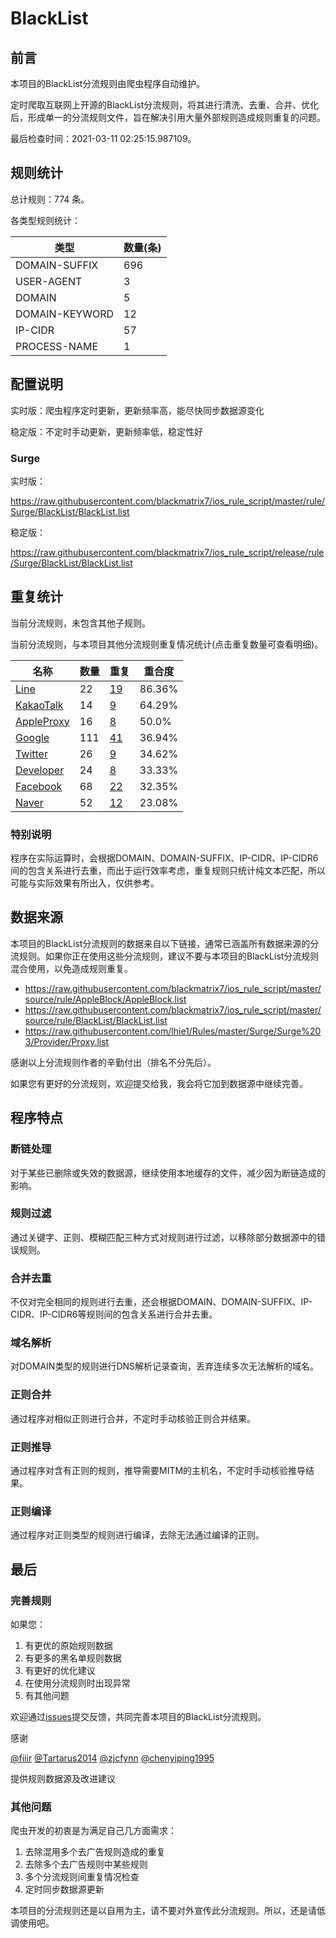 # BlackList

## 前言

本项目的BlackList分流规则由爬虫程序自动维护。

定时爬取互联网上开源的BlackList分流规则，将其进行清洗、去重、合并、优化后，形成单一的分流规则文件，旨在解决引用大量外部规则造成规则重复的问题。



最后检查时间：2021-03-11 02:25:15.987109。

## 规则统计

总计规则：774 条。

各类型规则统计：

| 类型 | 数量(条) |
| ---- | ---- |
| DOMAIN-SUFFIX | 696 |
| USER-AGENT | 3 |
| DOMAIN | 5 |
| DOMAIN-KEYWORD | 12 |
| IP-CIDR | 57 |
| PROCESS-NAME | 1 |
## 配置说明

实时版：爬虫程序定时更新，更新频率高，能尽快同步数据源变化

稳定版：不定时手动更新，更新频率低，稳定性好

### Surge 
实时版：

https://raw.githubusercontent.com/blackmatrix7/ios_rule_script/master/rule/Surge/BlackList/BlackList.list

稳定版：

https://raw.githubusercontent.com/blackmatrix7/ios_rule_script/release/rule/Surge/BlackList/BlackList.list

## 重复统计


当前分流规则，未包含其他子规则。


当前分流规则，与本项目其他分流规则重复情况统计(点击重复数量可查看明细)。



| 名称 | 数量 | 重复 | 重合度 |
| ---- | ---- | ---- | ------ |
|  [Line](https://github.com/blackmatrix7/ios_rule_script/tree/master/rule/Surge/Line)    | 22   | [19](https://raw.githubusercontent.com/blackmatrix7/ios_rule_script/master/rule/Surge/BlackList/BlackList_Repeat.list)   |   86.36% |
|  [KakaoTalk](https://github.com/blackmatrix7/ios_rule_script/tree/master/rule/Surge/KakaoTalk)    | 14   | [9](https://raw.githubusercontent.com/blackmatrix7/ios_rule_script/master/rule/Surge/BlackList/BlackList_Repeat.list)   |   64.29% |
|  [AppleProxy](https://github.com/blackmatrix7/ios_rule_script/tree/master/rule/Surge/AppleProxy)    | 16   | [8](https://raw.githubusercontent.com/blackmatrix7/ios_rule_script/master/rule/Surge/BlackList/BlackList_Repeat.list)   |   50.0% |
|  [Google](https://github.com/blackmatrix7/ios_rule_script/tree/master/rule/Surge/Google)    | 111   | [41](https://raw.githubusercontent.com/blackmatrix7/ios_rule_script/master/rule/Surge/BlackList/BlackList_Repeat.list)   |   36.94% |
|  [Twitter](https://github.com/blackmatrix7/ios_rule_script/tree/master/rule/Surge/Twitter)    | 26   | [9](https://raw.githubusercontent.com/blackmatrix7/ios_rule_script/master/rule/Surge/BlackList/BlackList_Repeat.list)   |   34.62% |
|  [Developer](https://github.com/blackmatrix7/ios_rule_script/tree/master/rule/Surge/Developer)    | 24   | [8](https://raw.githubusercontent.com/blackmatrix7/ios_rule_script/master/rule/Surge/BlackList/BlackList_Repeat.list)   |   33.33% |
|  [Facebook](https://github.com/blackmatrix7/ios_rule_script/tree/master/rule/Surge/Facebook)    | 68   | [22](https://raw.githubusercontent.com/blackmatrix7/ios_rule_script/master/rule/Surge/BlackList/BlackList_Repeat.list)   |   32.35% |
|  [Naver](https://github.com/blackmatrix7/ios_rule_script/tree/master/rule/Surge/Naver)    | 52   | [12](https://raw.githubusercontent.com/blackmatrix7/ios_rule_script/master/rule/Surge/BlackList/BlackList_Repeat.list)   |   23.08% |
### 特别说明
程序在实际运算时，会根据DOMAIN、DOMAIN-SUFFIX、IP-CIDR、IP-CIDR6间的包含关系进行去重，而出于运行效率考虑，重复规则只统计纯文本匹配，所以可能与实际效果有所出入，仅供参考。

## 数据来源

本项目的BlackList分流规则的数据来自以下链接，通常已涵盖所有数据来源的分流规则。如果你正在使用这些分流规则，建议不要与本项目的BlackList分流规则混合使用，以免造成规则重复。

- https://raw.githubusercontent.com/blackmatrix7/ios_rule_script/master/source/rule/AppleBlock/AppleBlock.list
- https://raw.githubusercontent.com/blackmatrix7/ios_rule_script/master/source/rule/BlackList/BlackList.list
- https://raw.githubusercontent.com/lhie1/Rules/master/Surge/Surge%203/Provider/Proxy.list


感谢以上分流规则作者的辛勤付出（排名不分先后）。

如果您有更好的分流规则，欢迎提交给我，我会将它加到数据源中继续完善。

## 程序特点

### 断链处理

对于某些已删除或失效的数据源，继续使用本地缓存的文件，减少因为断链造成的影响。

### 规则过滤

通过关键字、正则、模糊匹配三种方式对规则进行过滤，以移除部分数据源中的错误规则。

### 合并去重

不仅对完全相同的规则进行去重，还会根据DOMAIN、DOMAIN-SUFFIX、IP-CIDR、IP-CIDR6等规则间的包含关系进行合并去重。

### 域名解析

对DOMAIN类型的规则进行DNS解析记录查询，丢弃连续多次无法解析的域名。

### 正则合并

通过程序对相似正则进行合并，不定时手动核验正则合并结果。

### 正则推导

通过程序对含有正则的规则，推导需要MITM的主机名，不定时手动核验推导结果。

### 正则编译

通过程序对正则类型的规则进行编译，去除无法通过编译的正则。

## 最后

### 完善规则

如果您：

1. 有更优的原始规则数据
2. 有更多的黑名单规则数据
3. 有更好的优化建议
4. 在使用分流规则时出现异常
5. 有其他问题

欢迎通过[issues](https://github.com/blackmatrix7/ios_rule_script/issues/new)提交反馈，共同完善本项目的BlackList分流规则。

感谢

[@fiiir](https://github.com/fiiir) [@Tartarus2014](https://github.com/Tartarus2014) [@zjcfynn](https://github.com/zjcfynn) [@chenyiping1995](https://github.com/chenyiping1995) 

提供规则数据源及改进建议

### 其他问题

爬虫开发的初衷是为满足自己几方面需求：

1. 去除混用多个去广告规则造成的重复
2. 去除多个去广告规则中某些规则
3. 多个分流规则间重复情况检查
4. 定时同步数据源更新

本项目的分流规则还是以自用为主，请不要对外宣传此分流规则。所以，还是请低调使用吧。